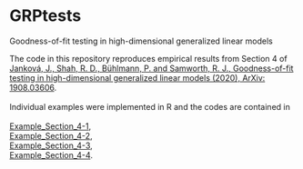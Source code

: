 # GRPtests
Goodness-of-fit testing in high-dimensional generalized linear models

The code in this repository reproduces empirical results from Section 4 of [Janková, J., Shah, R. D., Bühlmann, P. and Samworth, R. J., Goodness-of-fit testing in high-dimensional generalized linear models (2020), ArXiv: 1908.03606](https://arxiv.org/abs/1908.03606).<br/><br/>
Individual examples were implemented in R and the codes are contained in <br/><br/>
[Example_Section_4-1](https://github.com/jankova/GRPtests/blob/master/Example_Section_4-1),<br/>
[Example_Section_4-2](https://github.com/jankova/GRPtests/blob/master/Example_Section_4-1),<br/>
[Example_Section_4-3](https://github.com/jankova/GRPtests/blob/master/Example_Section_4-1),<br/>
[Example_Section_4-4](https://github.com/jankova/GRPtests/blob/master/Example_Section_4-1).<br/>
